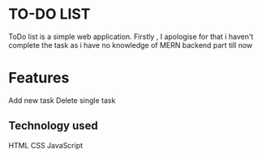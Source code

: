 # TO-DO LIST

ToDo list is a simple web application. Firstly , I apologise for that i haven't complete the task as i have no knowledge of MERN backend part till now 

# Features

Add new task
Delete single task

## Technology used

HTML
CSS
JavaScript


